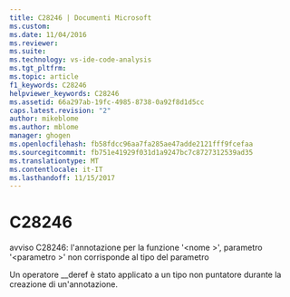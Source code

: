 ```yaml
---
title: C28246 | Documenti Microsoft
ms.custom: 
ms.date: 11/04/2016
ms.reviewer: 
ms.suite: 
ms.technology: vs-ide-code-analysis
ms.tgt_pltfrm: 
ms.topic: article
f1_keywords: C28246
helpviewer_keywords: C28246
ms.assetid: 66a297ab-19fc-4985-8738-0a92f8d1d5cc
caps.latest.revision: "2"
author: mikeblome
ms.author: mblome
manager: ghogen
ms.openlocfilehash: fb58fdcc96aa7fa285ae47adde2121fff9fcefaa
ms.sourcegitcommit: fb751e41929f031d1a9247bc7c8727312539ad35
ms.translationtype: MT
ms.contentlocale: it-IT
ms.lasthandoff: 11/15/2017
---
```

# <a name="c28246"></a>C28246
avviso C28246: l'annotazione per la funzione '\<nome >', parametro '\<parametro >' non corrisponde al tipo del parametro  
  
 Un operatore __deref è stato applicato a un tipo non puntatore durante la creazione di un'annotazione.